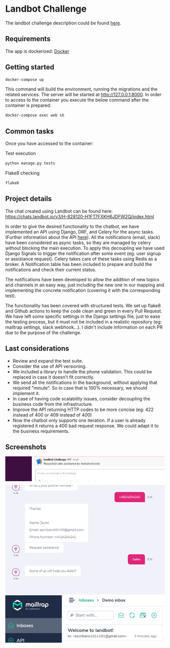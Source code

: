 # Landbot Challenge

The landbot challenge description could be found [here](https://github.com/hello-umi/backend-challenge).

## Requirements

The app is dockerized: [Docker](https://www.docker.com/)

## Getting started
```bash
docker-compose up
```

This command will build the environment, running the migrations and the related services. The server will be started at http://127.0.0.1:8000.
In order to access to the container you execute the below command after the container is prepared:

```bash
docker-compose exec web sh
```

 ## Common tasks
 
 Once you have accessed to the container:
 
 Test execution 
```bash
python manage.py tests
```
 Flake8 checking
```bash
flake8
```

## Project details

The chat created using Landbot can be found here: https://chats.landbot.io/v3/H-828120-H1FT7FXKH6JDFW2Q/index.html

In order to give the desired functionality to the chatbot, we have implemented an API using Django, DRF, and Celery for the async tasks. (Further information about the API [here](https://github.com/escribano89/landbot-challenge/blob/master/docs/api.md)). All the notifications (email, slack) have been considered as async tasks, so they are managed by celery without blocking the main execution. To apply this decoupling we have used Django Signals to trigger the notification after some event (eg: user signup or assistance request). Celery takes care of these tasks using Redis as a broker. A Notification table has been included to prepare and build the notifications and check their current status.

The notifications have been developed to allow the addition of new topics and channels in an easy way, just including the new one in our mapping and implementing the concrete notification (covering it with the corresponding test).

The functionality has been covered with structured tests. We set up flake8 and Github actions to keep the code clean and green in every Pull Request. We have left some specific settings in the Django settings file, just to ease the testing process, but it must not be included in a realistic repository (eg: mailtrap settings, slack webhook...). I didn't include information on each PR due to the purpose of the challenge.

## Last considerations

- Review and expand the test suite.
- Consider the use of API versioning.
- We included a library to handle the phone validation. This could be replaced in case it doesn't fit correctly.
- We send all the notifications in the background, without applying that required "minute". So in case that is 100% necessary, we should implement it.
- In case of having code scalability issues, consider decoupling the business code from the infrastructure.
- Improve the API returning HTTP codes to be more concise (eg: 422 instead of 400 or 409 instead of 400)
- Now the chatbot only supports one iteration. If a user is already registered it returns a 400 bad request response. We could adapt it to the business requirements.

## Screenshots

![Slack](https://github.com/escribano89/landbot-challenge/blob/master/img/slack.PNG)
![Bot](https://github.com/escribano89/landbot-challenge/blob/master/img/final_bot.PNG)
![Signup](https://github.com/escribano89/landbot-challenge/blob/master/img/welcome.PNG)

